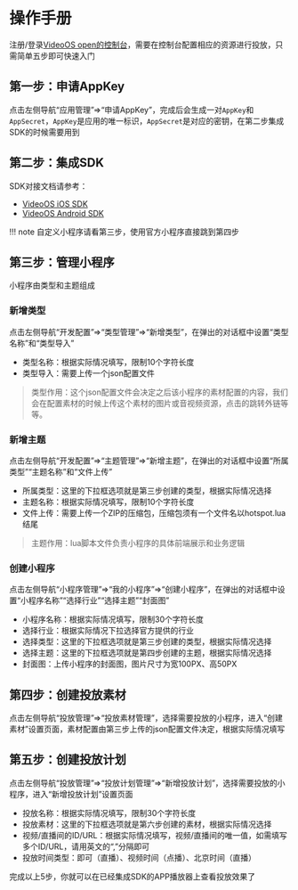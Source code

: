 # 操作手册
注册/登录[VideoOS open的控制台](https://os-saas.videojj.com/)，需要在控制台配置相应的资源进行投放，只需简单五步即可快速入门

## 第一步：申请AppKey
点击左侧导航“应用管理”=>“申请AppKey”，完成后会生成一对`AppKey`和`AppSecret`，`AppKey`是应用的唯一标识，`AppSecret`是对应的密钥，在第二步集成SDK的时候需要用到
## 第二步：集成SDK
SDK对接文档请参考：

* <a href="http://docs.videojj.com/docs/videoos-ios-sdk" target="_blank">VideoOS iOS SDK</a>
* <a href="http://docs.videojj.com/docs/videoos-android-sdk" target="_blank">VideoOS Android SDK</a>

!!! note
    自定义小程序请看第三步，使用官方小程序直接跳到第四步
## 第三步：管理小程序
小程序由类型和主题组成

### 新增类型
点击左侧导航“开发配置”=>“类型管理”=>“新增类型”，在弹出的对话框中设置“类型名称”和“类型导入”  

* 类型名称：根据实际情况填写，限制10个字符长度
* 类型导入：需要上传一个json配置文件
> 类型作用：这个json配置文件会决定之后该小程序的素材配置的内容，我们会在配置素材的时候上传这个素材的图片或音视频资源，点击的跳转外链等等。

### 新增主题
点击左侧导航“开发配置”=>“主题管理”=>“新增主题”，在弹出的对话框中设置“所属类型”“主题名称”和“文件上传”  

* 所属类型：这里的下拉框选项就是第三步创建的类型，根据实际情况选择
* 主题名称：根据实际情况填写，限制10个字符长度
* 文件上传：需要上传一个ZIP的压缩包，压缩包须有一个文件名以hotspot.lua结尾
> 主题作用：lua脚本文件负责小程序的具体前端展示和业务逻辑

### 创建小程序
点击左侧导航“小程序管理”=>“我的小程序”=>“创建小程序”，在弹出的对话框中设置“小程序名称”“选择行业”“选择主题”“封面图”  

* 小程序名称：根据实际情况填写，限制30个字符长度
* 选择行业：根据实际情况下拉选择官方提供的行业
* 选择类型：这里的下拉框选项就是第三步创建的类型，根据实际情况选择
* 选择主题：这里的下拉框选项就是第四步创建的主题，根据实际情况选择
* 封面图：上传小程序的封面图，图片尺寸为宽100PX、高50PX

## 第四步：创建投放素材
点击左侧导航“投放管理”=>“投放素材管理”，选择需要投放的小程序，进入“创建素材”设置页面，素材配置由第三步上传的json配置文件决定，根据实际情况填写

## 第五步：创建投放计划
点击左侧导航“投放管理”=>“投放计划管理”=>“新增投放计划”，选择需要投放的小程序，进入“新增投放计划”设置页面  

* 投放名称：根据实际情况填写，限制30个字符长度
* 投放素材：这里的下拉框选项就是第六步创建的素材，根据实际情况选择
* 视频/直播间的ID/URL：根据实际情况填写，视频/直播间的唯一值，如需填写多个ID/URL，请用英文的“,”分隔即可
* 投放时间类型：即可（直播）、视频时间（点播）、北京时间（直播）

完成以上5步，你就可以在已经集成SDK的APP播放器上查看投放效果了
